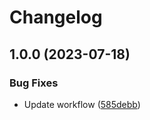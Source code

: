# Changelog

## 1.0.0 (2023-07-18)


### Bug Fixes

* Update workflow ([585debb](https://github.com/ParoaPe/USBGuardGUI/commit/585debb305e5a7187fc50d4d53b4589c24c5f331))
